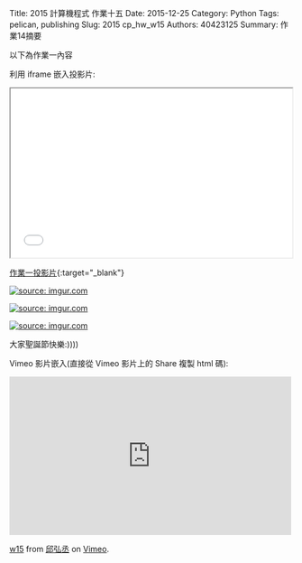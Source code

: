 Title: 2015 計算機程式 作業十五
Date: 2015-12-25
Category: Python
Tags: pelican, publishing
Slug: 2015  cp_hw_w15
Authors: 40423125
Summary: 作業14摘要

以下為作業一內容

利用 iframe 嵌入投影片:

<iframe src="40423125_cp_w15_p.html" width="500" height="300"></iframe>

[作業一投影片](40423125_cp_w11_p.html){:target="_blank"}

<a href="http://imgur.com/f7JfTiC"><img src="http://i.imgur.com/f7JfTiC.png" title="source: imgur.com" /></a>

<a href="http://imgur.com/VBwOXPD"><img src="http://i.imgur.com/VBwOXPD.png" title="source: imgur.com" /></a>
  

<a href="http://imgur.com/maCXNKb"><img src="http://i.imgur.com/maCXNKb.jpg" title="source: imgur.com" /></a>

<a>大家聖誕節快樂:))))</a>




Vimeo 影片嵌入(直接從 Vimeo 影片上的 Share 複製 html 碼):

<iframe src="https://player.vimeo.com/video/152251782" width="500" height="281" frameborder="0" webkitallowfullscreen mozallowfullscreen allowfullscreen></iframe> <p><a href="https://vimeo.com/152251782">w15</a> from <a href="https://vimeo.com/user47988113">邱弘丞</a> on <a href="https://vimeo.com">Vimeo</a>.</p>